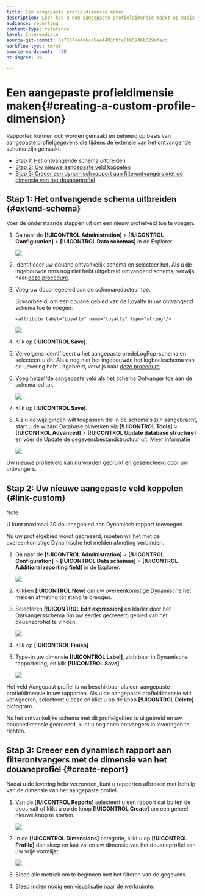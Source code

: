```yaml
---
title: Een aangepaste profieldimensie maken
description: Leer hoe u een aangepaste profieldimensie maakt op basis van aangepaste profielgegevens.
audience: reporting
content-type: reference
level: Intermediate
source-git-commit: 5a7337c44d6ca5ee4403d9fe0b65246b629afacd
workflow-type: tm+mt
source-wordcount: '428'
ht-degree: 3%

---
```


# Een aangepaste profieldimensie maken{#creating-a-custom-profile-dimension}

Rapporten kunnen ook worden gemaakt en beheerd op basis van aangepaste profielgegevens die tijdens de extensie van het ontvangende schema zijn gemaakt.

* [Stap 1: Het ontvangende schema uitbreiden](##extend-schema)
* [Stap 2: Uw nieuwe aangepaste veld koppelen](#link-custom)
* [Stap 3: Creeer een dynamisch rapport aan filterontvangers met de dimensie van het douaneprofiel](#create-report)

## Stap 1: Het ontvangende schema uitbreiden {#extend-schema}

Voer de onderstaande stappen uit om een nieuw profielveld toe te voegen.

1. Ga naar de **[!UICONTROL Administration]** > **[!UICONTROL Configuration]** > **[!UICONTROL Data schemas]** in de Explorer.

   ![](assets/custom_field_1.png)

1. Identificeer uw douane ontvankelijk schema en selecteer het. Als u de ingebouwde nms nog niet hebt uitgebreid:ontvangend schema, verwijs naar [deze procedure](https://experienceleague.adobe.com/en/docs/campaign/campaign-v8/developer/shemas-forms/extend-schema).

1. Voeg uw douanegebied aan de schemaredacteur toe.

   Bijvoorbeeld, om een douane gebied van de Loyalty in uw ontvangend schema toe te voegen:

   ```
   <attribute label="Loyalty" name="loyalty" type="string"/>
   ```

   ![](assets/custom_field_2.png)

1. Klik op **[!UICONTROL Save]**.

1. Vervolgens identificeert u het aangepaste bredeLogRcp-schema en selecteert u dit. Als u nog niet het ingebouwde het logboekschema van de Levering hebt uitgebreid, verwijs naar [deze procedure](https://experienceleague.adobe.com/en/docs/campaign/campaign-v8/developer/shemas-forms/extend-schema).

1. Voeg hetzelfde aangepaste veld als het schema Ontvanger toe aan de schema-editor.

   ![](assets/custom_field_3.png)

1. Klik op **[!UICONTROL Save]**.

1. Als u de wijzigingen wilt toepassen die in de schema&#39;s zijn aangebracht, start u de wizard Database bijwerken via **[!UICONTROL Tools]** > **[!UICONTROL Advanced]** > **[!UICONTROL Update database structure]** en voer de Update de gegevensbestandstructuur uit. [Meer informatie](https://experienceleague.adobe.com/en/docs/campaign/campaign-v8/developer/shemas-forms/update-database-structure)

   ![](assets/custom_field_4.png)

Uw nieuwe profielveld kan nu worden gebruikt en geselecteerd door uw ontvangers.

## Stap 2: Uw nieuwe aangepaste veld koppelen {#link-custom}

>[!NOTE]
>
> U kunt maximaal 20 douanegebied aan Dynamisch rapport toevoegen.

Nu uw profielgebied wordt gecreeerd, moeten wij het met de overeenkomstige Dynamische het melden afmeting verbinden.

1. Ga naar de **[!UICONTROL Administration]** > **[!UICONTROL Configuration]** > **[!UICONTROL Data schemas]** > **[!UICONTROL Additional reporting field]** in de Explorer.

   ![](assets/custom_field_5.png)

1. Klikken **[!UICONTROL New]** om uw overeenkomstige Dynamische het melden afmeting tot stand te brengen.

1. Selecteren **[!UICONTROL Edit expression]** en blader door het Ontvangersschema om uw eerder gecreeerd gebied van het douaneprofiel te vinden.

   ![](assets/custom_field_6.png)

1. Klik op **[!UICONTROL Finish]**.

1. Type-in uw dimensie **[!UICONTROL Label]**, zichtbaar in Dynamische rapportering, en klik **[!UICONTROL Save]**.

   ![](assets/custom_field_7.png)

Het veld Aangepast profiel is nu beschikbaar als een aangepaste profieldimensie in uw rapporten. Als u de aangepaste profieldimensie wilt verwijderen, selecteert u deze en klikt u op de knop **[!UICONTROL Delete]** pictogram.

Nu het ontvankelijke schema met dit profielgebied is uitgebreid en uw douanedimensie gecreeerd, kunt u beginnen ontvangers in leveringen te richten.

## Stap 3: Creeer een dynamisch rapport aan filterontvangers met de dimensie van het douaneprofiel {#create-report}

Nadat u de levering hebt verzonden, kunt u rapporten afbreken met behulp van de dimensie van het aangepaste profiel.

1. Van de **[!UICONTROL Reports]** selecteert u een rapport dat buiten de doos valt of klikt u op de knop **[!UICONTROL Create]** om een geheel nieuwe knop te starten.

   ![](assets/custom_field_8.png)

1. In de **[!UICONTROL Dimensions]** categorie, klikt u op **[!UICONTROL Profile]** dan sleep en laat vallen uw dimensie van het douaneprofiel aan uw vrije vormlijst.

   ![](assets/custom_field_9.png)

1. Sleep alle metriek om te beginnen met het filteren van de gegevens.

1. Sleep indien nodig een visualisatie naar de werkruimte.
